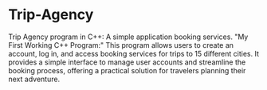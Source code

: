 # Trip-Agency
Trip Agency program in C++:  A simple application booking services.
"My First Working C++ Program:"
This program allows users to create an account, log in, and access booking services for trips to 15 different cities. It provides a simple interface to manage user accounts and streamline the booking process, offering a practical solution for travelers planning their next adventure.
